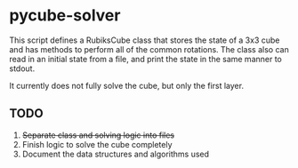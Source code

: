 # pycube-solver

This script defines a RubiksCube class that stores the state of a
3x3 cube and has methods to perform all of the common rotations.
The class also can read in an initial state from a file, and print
the state in the same manner to stdout.

It currently does not fully solve the cube, but only the first layer.

## TODO

1. ~~Separate class and solving logic into files~~
2. Finish logic to solve the cube completely
3. Document the data structures and algorithms used